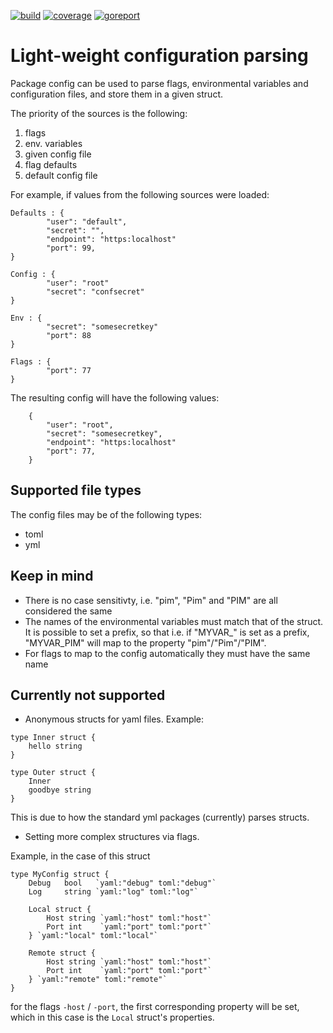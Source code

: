 

[![build](https://github.com/elri/config/actions/workflows/go.yml/badge.svg)](https://github.com/elri/config/actions/workflows/go.yml)
[![coverage](https://coveralls.io/repos/github/elri/config/badge.svg?branch=main)](https://coveralls.io/github/elri/config?branch=main)
[![goreport](https://goreportcard.com/badge/github.com/elri/config)](https://goreportcard.com/report/github.com/elri/config)

# Light-weight configuration parsing
Package config can be used to parse flags, environmental variables and configuration files, and store them in a given struct.

The priority of the sources is the following:
1. flags
2. env. variables
3. given config file
4. flag defaults 
5. default config file

For example, if values from the following sources were loaded:
```
Defaults : {
		"user": "default",
		"secret": "",
		"endpoint": "https:localhost"
        "port": 99,
}

Config : {
		"user": "root"
		"secret": "confsecret"
}

Env : {
		"secret": "somesecretkey"
        "port": 88
}

Flags : {
        "port": 77 
}
```
 The resulting config will have the following values:
```  
	{
		"user": "root",
		"secret": "somesecretkey",
		"endpoint": "https:localhost"
        "port": 77,
	}
```

## Supported file types

The config files may be of the following types:
- toml
- yml

## Keep in mind
- There is no case sensitivty, i.e. "pim", "Pim" and "PIM" are all considered the same
- The names of the environmental variables must match that of the struct. It is possible to set a prefix, so that i.e. if "MYVAR_" is set as a prefix, "MYVAR_PIM" will map to the property "pim"/"Pim"/"PIM". 
- For flags to map to the config automatically they must have the same name


## Currently not supported
- Anonymous structs for yaml files. Example:
```
type Inner struct {
	hello string
}

type Outer struct {
	Inner
	goodbye string
}

```
This is due to how the standard yml packages (currently) parses structs.  

- Setting more complex structures via flags. 

Example, in the case of this struct

```
type MyConfig struct {
	Debug   bool   `yaml:"debug" toml:"debug"`
	Log     string `yaml:"log" toml:"log"`

	Local struct {
		Host string `yaml:"host" toml:"host"`
		Port int    `yaml:"port" toml:"port"`
	} `yaml:"local" toml:"local"`

	Remote struct {
		Host string `yaml:"host" toml:"host"`
		Port int    `yaml:"port" toml:"port"`
	} `yaml:"remote" toml:"remote"`
}
```

for the flags `-host` / `-port`, the first corresponding property will be set, which in this case is the `Local` struct's properties.